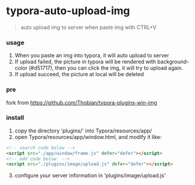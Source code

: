# typora-auto-upload-img

> auto upload img to server when paste img with CTRL+V

### usage

1. When you paste an img into typora, it will auto upload to server
2. If upload failed, the picture in typora will be rendered with background-color (\#d51717), then you can click the img, it will try to upload again.
3. If upload succeed, the picture at local will be deleted

### pre

fork from https://github.com/Thobian/typora-plugins-win-img



### install

1. copy the directory 'plugins/'  into  Typora/resources/app/
2. open Typora/resources/app/window.html, and modify it like:

```html
<!-- search code below -->
<script src="./app/window/frame.js" defer="defer"></script>
<!-- add code below  -->
<script src="./plugins/image/upload.js" defer="defer"></script>
```

3. configure your server information in 'plugins/image/upload.js'
